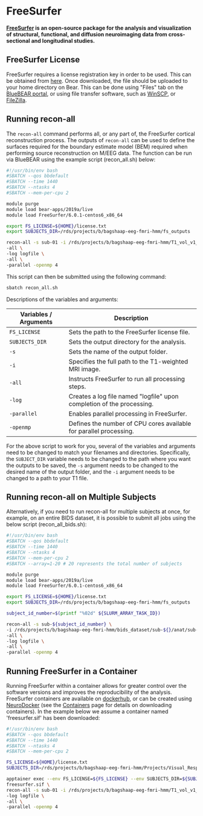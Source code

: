 # FreeSurfer

<b>[FreeSurfer](https://surfer.nmr.mgh.harvard.edu/) is an open-source package for the analysis and visualization of structural, functional, and diffusion neuroimaging data from cross-sectional and longitudinal studies.</b>
## FreeSurfer License

FreeSurfer requires a license registration key in order to be used. This can be obtained from [here](https://surfer.nmr.mgh.harvard.edu/registration.html). Once downloaded, the file should be uploaded to your home directory on Bear. This can be done using "Files" tab on the [BlueBEAR portal](https://portal.bear.bham.ac.uk/), or using file transfer software, such as [WinSCP](https://winscp.net/eng/index.php), or [FileZilla](https://filezilla-project.org/). 

## Running recon-all

The `recon-all` command performs all, or any part of, the FreeSurfer cortical reconstruction process. The outputs of `recon-all` can be used to define the surfaces required for the boundary estimate model (BEM) required when performing source reconstruction on M/EEG data. The function can be run via BlueBEAR using the example script (recon_all.sh) below:

``` bash
#!/usr/bin/env bash
#SBATCH --qos bbdefault
#SBATCH --time 1440
#SBATCH --ntasks 4
#SBATCH --mem-per-cpu 2

module purge
module load bear-apps/2019a/live
module load FreeSurfer/6.0.1-centos6_x86_64

export FS_LICENSE=${HOME}/license.txt
export SUBJECTS_DIR=/rds/projects/b/bagshaap-eeg-fmri-hmm/fs_outputs

recon-all -s sub-01 -i /rds/projects/b/bagshaap-eeg-fmri-hmm/T1_vol_v1_5.nii.gz \
-all \ 
-log logfile \ 
-all \
-parallel -openmp 4
```

This script can then be submitted using the following command:

``` bash
sbatch recon_all.sh
```

Descriptions of the variables and arguments:

| Variables / Arguments       | Description                                                           |
|----------------|-----------------------------------------------------------------------|
| `FS_LICENSE`   | Sets the path to the FreeSurfer license file.                         |
| `SUBJECTS_DIR` | Sets the output directory for the analysis.                           |
| `-s`           | Sets the name of the output folder.                                   |
| `-i`           | Specifies the full path to the T1-weighted MRI image.                 |
| `-all`         | Instructs FreeSurfer to run all processing steps.                     |
| `-log`         | Creates a log file named "logfile" upon completion of the processing. |
| `-parallel`    | Enables parallel processing in FreeSurfer.                            |
| `-openmp`      | Defines the number of CPU cores available for parallel processing.    |

For the above script to work for you, several of the variables and arguments need to be changed to match your filenames and directories. Specifically, the `SUBJECT_DIR` variable needs to be changed to the path where you want the outputs to be saved, the `-s` argument needs to be changed to the desired name of the output folder, and the `-i` argument needs to be changed to a path to your T1 file. 

## Running recon-all on Multiple Subjects

Alternatively, if you need to run recon-all for multiple subjects at once, for example, on an entire BIDS dataset, it is possible to submit all jobs using the below script (recon_all_bids.sh):

``` bash
#!/usr/bin/env bash
#SBATCH --qos bbdefault
#SBATCH --time 1440
#SBATCH --ntasks 4
#SBATCH --mem-per-cpu 2
#SBATCH --array=1-20 # 20 represents the total number of subjects

module purge
module load bear-apps/2019a/live
module load FreeSurfer/6.0.1-centos6_x86_64

export FS_LICENSE=${HOME}/license.txt
export SUBJECTS_DIR=/rds/projects/b/bagshaap-eeg-fmri-hmm/fs_outputs

subject_id_number=$(printf "%02d" ${SLURM_ARRAY_TASK_ID})

recon-all -s sub-${subject_id_number} \
-i /rds/projects/b/bagshaap-eeg-fmri-hmm/bids_dataset/sub-${}/anat/sub-${subject_id_number}_T1w.nii.gz  \
-all \ 
-log logfile \ 
-all \
-parallel -openmp 4
```

## Running FreeSurfer in a Container

Running FreeSurfer within a container allows for greater control over the software versions and improves the reproducibility of the analysis. FreeSurfer containers are available on [dockerhub](https://hub.docker.com/r/freesurfer/freesurfer/tags), or can be created using [NeuroDocker](https://github.com/ReproNim/neurodocker) (see the [Containers](../../software/containers.md) page for details on downloading containers). In the example below we assume a container named 'freesurfer.sif' has been downloaded:

``` bash
#!/usr/bin/env bash
#SBATCH --qos bbdefault
#SBATCH --time 1440
#SBATCH --ntasks 4
#SBATCH --mem-per-cpu 2

FS_LICENSE=${HOME}/license.txt
SUBJECTS_DIR=/rds/projects/b/bagshaap-eeg-fmri-hmm/Projects/Visual_Response_Variability/fs_outputs

apptainer exec --env FS_LICENSE=${FS_LICENSE} --env SUBJECTS_DIR=${SUBJECTS_DIR} \
freesurfer.sif \
recon-all -s sub-01 -i /rds/projects/b/bagshaap-eeg-fmri-hmm/T1_vol_v1_5.nii.gz \
-log logfile \ 
-all \
-parallel -openmp 4
```
